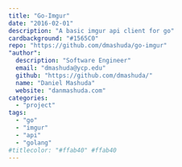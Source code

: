 ```yaml
---
title: "Go-Imgur"
date: "2016-02-01"
description: "A basic imgur api client for go"
cardbackground: "#1565C0"
repo: "https://github.com/dmashuda/go-imgur"
"author":
  description: "Software Engineer"
  email: "dmashuda@ycp.edu"
  github: "https://github.com/dmashuda/"
  name: "Daniel Mashuda"
  website: "danmashuda.com"
categories:
  - "project"
tags:
  - "go"
  - "imgur"
  - "api"
  - "golang"
#titlecolor: "#ffab40" #ffab40
---
```

